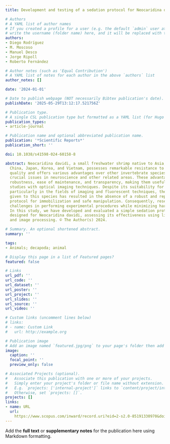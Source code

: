 ```yaml
---
title: Development and testing of a sedation protocol for Neocaridina davidi

# Authors
# A YAML list of author names
# If you created a profile for a user (e.g. the default `admin` user at `content/authors/admin/`), 
# write the username (folder name) here, and it will be replaced with their full name and linked to their profile.
authors:
- Diego Rodríguez
- M. Moscoso
- Manuel Desco
- Jorge Ripoll
- Roberto Fernández

# Author notes (such as 'Equal Contribution')
# A YAML list of notes for each author in the above `authors` list
author_notes: []

date: '2024-01-01'

# Date to publish webpage (NOT necessarily Bibtex publication's date).
publishDate: '2025-05-29T13:12:17.521756Z'

# Publication type.
# A single CSL publication type but formatted as a YAML list (for Hugo requirements).
publication_types:
- article-journal

# Publication name and optional abbreviated publication name.
publication: '*Scientific Reports*'
publication_short: ''

doi: 10.1038/s41598-024-60158-8

abstract: Neocaridina davidi, a small freshwater shrimp native to Asia, specifically
  China, Japan, Korea, and Vietnam, possesses remarkable resistance to poor water
  quality and offers various advantages over other invertebrate species to examine
  crucial issues in neuroscience and other related areas. These advantages include
  robustness, ease of maintenance, and transparency, making them useful for in vivo
  studies with optical imaging techniques. Despite its suitability for research purposes,
  particularly in the fields of imaging and fluorescent techniques, the lack of attention
  given to this species has resulted in the absence of a robust and replicable sedation
  protocol for immobilization and safe manipulation. Consequently, researchers face
  challenges in performing experimental procedures while minimizing harm to this specimen.
  In this study, we have developed and evaluated a simple sedation protocol specifically
  designed for Neocaridina davidi, assessing its effectiveness using light microscopy
  and image processing. © The Author(s) 2024.

# Summary. An optional shortened abstract.
summary: ''

tags:
- Animals; decapoda; animal

# Display this page in a list of Featured pages?
featured: false

# Links
url_pdf: ''
url_code: ''
url_dataset: ''
url_poster: ''
url_project: ''
url_slides: ''
url_source: ''
url_video: ''

# Custom links (uncomment lines below)
# links:
# - name: Custom Link
#   url: http://example.org

# Publication image
# Add an image named `featured.jpg/png` to your page's folder then add a caption below.
image:
  caption: ''
  focal_point: ''
  preview_only: false

# Associated Projects (optional).
#   Associate this publication with one or more of your projects.
#   Simply enter your project's folder or file name without extension.
#   E.g. `projects: ['internal-project']` links to `content/project/internal-project/index.md`.
#   Otherwise, set `projects: []`.
projects: []
links:
- name: URL
  url: 
    https://www.scopus.com/inward/record.uri?eid=2-s2.0-85191330970&doi=10.1038%2fs41598-024-60158-8&partnerID=40&md5=490085f82e09b1d6bd92891cccab5b97
---
```


Add the **full text** or **supplementary notes** for the publication here using Markdown formatting.
